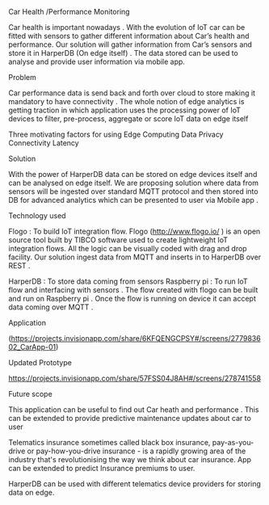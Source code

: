 Car Health /Performance Monitoring 

Car health is important nowadays . With the evolution of IoT car can be fitted with sensors to gather different information about Car’s health and performance. Our solution will gather information from Car’s sensors and store it in HarperDB (On edge itself) . The data stored can be used to analyse and provide user information  via mobile app.

Problem 

Car performance data is send back and forth over cloud to store making it mandatory to have connectivity . The whole notion of edge analytics is getting traction in which application uses the processing power of IoT devices to filter, pre-process, aggregate or score IoT data on edge itself 

Three motivating factors for using Edge Computing
Data Privacy 
Connectivity 
Latency 


Solution 

With the power of HarperDB data can be stored on edge devices itself and can be analysed on edge itself. We are proposing solution where data from sensors will be ingested over standard MQTT protocol and then stored into DB for advanced analytics which can be presented to user via Mobile app .

Technology used 

Flogo : To build IoT integration flow.  Flogo (http://www.flogo.io/ ) is an open source tool built by TIBCO software used to create lightweight IoT integration flows. All the logic can be visually coded with drag and drop facility.  Our solution ingest data from MQTT and inserts in to HarperDB over REST . 
           
            
HarperDB : To store data coming from sensors 
Raspberry pi : To run IoT flow and interfacing with sensors . The flow created with flogo can be built and run on Raspberry pi . Once the flow is running on device it can accept data coming over MQTT .

Application 










(https://projects.invisionapp.com/share/6KFQENGCPSY#/screens/277983602_CarApp-01)


Updated Prototype 

https://projects.invisionapp.com/share/57FSS04J8AH#/screens/278741558

Future scope 


This application can be useful to find out Car heath and performance . This can be extended to provide predictive maintenance updates about car to user 

Telematics insurance sometimes called black box insurance, pay-as-you-drive or pay-how-you-drive insurance - is a rapidly growing area of the industry that's revolutionising the way we think about car insurance. App can be extended to predict Insurance premiums to user.

HarperDB can be used with different telematics device providers for storing data on edge.

